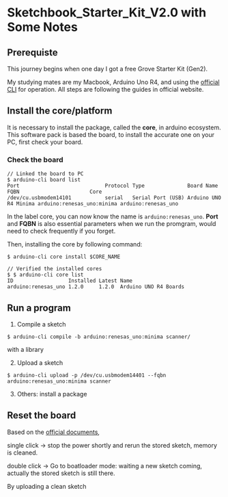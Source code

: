 # Sketchbook_Starter_Kit_V2.0 with Some Notes

## Prerequiste

This journey begins when one day I got a free Grove Starter Kit (Gen2).

My studying mates are my Macbook, Arduino Uno R4, and using the [official CLI](https://arduino.github.io/arduino-cli/1.0/) for operation. All steps are following the guides in official website.

## Install the core/platform

It is necessary to install the package, called the **core**, in arduino ecosystem.
This software pack is based the board, to install the accurate one on your PC, first check your board.


### Check the board

```
// Linked the board to PC
$ arduino-cli board list
Port                            Protocol Type              Board Name            FQBN                       Core
/dev/cu.usbmodem14101           serial   Serial Port (USB) Arduino UNO R4 Minima arduino:renesas_uno:minima arduino:renesas_uno 
```

In the label core, you can now know the name is `arduino:renesas_uno`.
**Port** and **FQBN** is also essential parameters when we run the promgram, would need to check frequently if you forget.

Then, installing the core by following command:

```
$ arduino-cli core install $CORE_NAME

// Verified the installed cores
$ $ arduino-cli core list
ID                  Installed Latest Name
arduino:renesas_uno 1.2.0     1.2.0  Arduino UNO R4 Boards
```


## Run a program

1. Compile a sketch

```
$ arduino-cli compile -b arduino:renesas_uno:minima scanner/
```
with a library

2. Upload a sketch

```
$ arduino-cli upload -p /dev/cu.usbmodem14401 --fqbn arduino:renesas_uno:minima scanner
```

3. Others: install a package



## Reset the board 

Based on the [official documents](https://support.arduino.cc/hc/en-us/articles/5779192727068-Reset-your-board), 

single click -> stop the power shortly and rerun the stored sketch, memory is cleaned.

double click -> Go to boatloader mode: waiting a new sketch coming, actually the stored sketch is still there.

By uploading a clean sketch


